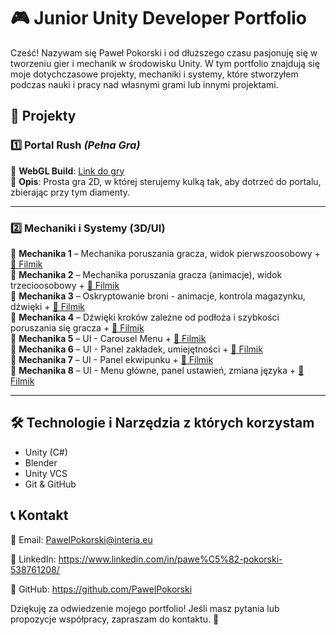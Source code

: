 # 🎮 Junior Unity Developer Portfolio

Cześć! Nazywam się Paweł Pokorski i od dłuższego czasu pasjonuję się w tworzeniu gier i mechanik w środowisku Unity. W tym portfolio znajdują się moje dotychczasowe projekty, mechaniki i systemy, które stworzyłem podczas nauki i pracy nad własnymi grami lub innymi projektami.

## 📌 Projekty

### 1️⃣ **Portal Rush** *(Pełna Gra)*
🔗 **WebGL Build**: [Link do gry](https://pawelpokorski.github.io/Portal-Rush/)  
📝 **Opis**: Prosta gra 2D, w której sterujemy kulką tak, aby dotrzeć do portalu, zbierając przy tym diamenty.

---

### 2️⃣ **Mechaniki i Systemy (3D/UI)**
🔹 **Mechanika 1** – Mechanika poruszania gracza, widok pierwszoosobowy + [🎥 Filmik](https://drive.google.com/file/d/1yS_Cok9k2d_WkmbfgNGzIp5wzVfKOO2F/view?usp=sharing)  
🔹 **Mechanika 2** – Mechanika poruszania gracza (animacje), widok trzecioosobowy + [🎥 Filmik](https://drive.google.com/file/d/18gNGVW77PRLU8tnMw6MmikjjVF0OzNwy/view?usp=sharing)  
🔹 **Mechanika 3** – Oskryptowanie broni - animacje, kontrola magazynku, dźwięki + [🎥 Filmik](https://drive.google.com/file/d/1KYfQscR8mXRieuTzN5Wj9o7FcZYSJntO/view?usp=sharing)  
🔹 **Mechanika 4** – Dźwięki kroków zależne od podłoża i szybkości poruszania się gracza + [🎥 Filmik](https://drive.google.com/file/d/1W27CGIF3EE1Waoj21PLmellFd_wMswtt/view?usp=sharing)  
🔹 **Mechanika 5** – UI - Carousel Menu + [🎥 Filmik](https://drive.google.com/file/d/1RIZ-qeDkGoY6gvj1AeUIz41IR4DmNWoV/view?usp=sharing)  
🔹 **Mechanika 6** – UI - Panel zakładek, umiejętności + [🎥 Filmik](https://drive.google.com/file/d/19JsD5sn9m9-fvrCxaE7fBiObRvHlziSb/view?usp=sharing)  
🔹 **Mechanika 7** – UI - Panel ekwipunku + [🎥 Filmik](https://drive.google.com/file/d/1uql1ggLUNUYz-ejkw0wYLSZvv1YpYJYS/view?usp=sharing)  
🔹 **Mechanika 8** – UI - Menu główne, panel ustawień, zmiana języka + [🎥 Filmik](https://drive.google.com/file/d/1fV4GidvZx2zoxIRQ_OzRsQk-fSbGpufa/view?usp=sharing)  

---

## 🛠 Technologie i Narzędzia z których korzystam
- Unity (C#)
- Blender
- Unity VCS
- Git & GitHub

## 📞 Kontakt
📧 Email: PawelPokorski@interia.eu

💼 LinkedIn: https://www.linkedin.com/in/pawe%C5%82-pokorski-538761208/

🐙 GitHub: https://github.com/PawelPokorski

Dziękuję za odwiedzenie mojego portfolio! Jeśli masz pytania lub propozycje współpracy, zapraszam do kontaktu. 🚀
